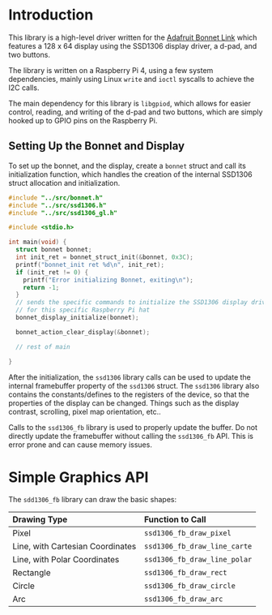 # Introduction

This library is a high-level driver written for the
[Adafruit Bonnet Link](https://www.adafruit.com/product/3531) which features
a 128 x 64 display using the SSD1306 display driver, a d-pad, and two buttons.

The library is written on a Raspberry Pi 4, using a few system dependencies,
mainly using Linux `write` and `ioctl` syscalls to achieve the I2C calls.

The main dependency for this library is `libgpiod`, which allows for easier
control, reading, and writing of the d-pad and two buttons, which are simply
hooked up to GPIO pins on the Raspberry Pi.

## Setting Up the Bonnet and Display

To set up the bonnet, and the display, create a `bonnet` struct and call its
initialization function, which handles the creation of the internal SSD1306
struct allocation and initialization.

```c
#include "../src/bonnet.h"
#include "../src/ssd1306.h"
#include "../src/ssd1306_gl.h"

#include <stdio.h>

int main(void) {
  struct bonnet bonnet;
  int init_ret = bonnet_struct_init(&bonnet, 0x3C);
  printf("bonnet_init ret %d\n", init_ret);
  if (init_ret != 0) {
    printf("Error initializing Bonnet, exiting\n");
    return -1;
  }
  // sends the specific commands to initialize the SSD1306 display driver
  // for this specific Raspberry Pi hat
  bonnet_display_initialize(bonnet);

  bonnet_action_clear_display(&bonnet);

  // rest of main

}
```

After the initialization, the `ssd1306` library calls can be used to update
the internal framebuffer property of the `ssd1306` struct. The `ssd1306` library
also contains the constants/defines to the registers of the device, so that the
properties of the display can be changed. Things such as the display contrast,
scrolling, pixel map orientation, etc..

Calls to the `ssd1306_fb` library is used to properly update the buffer. Do not
directly update the framebuffer without calling the `ssd1306_fb` API. This is
error prone and can cause memory issues.

# Simple Graphics API

The `sdd1306_fb` library can draw the basic shapes:

| Drawing Type | Function to Call |
| :----------- | :--------------- |
| Pixel | `ssd1306_fb_draw_pixel` |
| Line, with Cartesian Coordinates | `ssd1306_fb_draw_line_carte` |
| Line, with Polar Coordinates | `ssd1306_fb_draw_line_polar` |
| Rectangle | `ssd1306_fb_draw_rect` |
| Circle | `ssd1306_fb_draw_circle` |
| Arc | `ssd1306_fb_draw_arc` |
